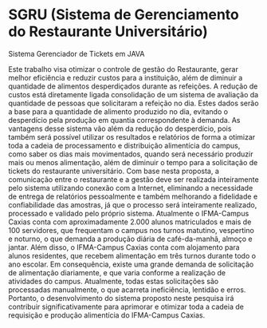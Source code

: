 # SGRU (Sistema de Gerenciamento do Restaurante Universitário)
Sistema Gerenciador de Tickets em JAVA

Este trabalho visa otimizar o controle de gestão do Restaurante, gerar melhor eficiência e reduzir custos para a instituição, além de diminuir a quantidade de alimentos desperdiçados durante as refeições. A redução de custos está diretamente ligada consolidação de um sistema de avaliação da quantidade de pessoas que solicitaram a refeição no dia. Estes dados serão a base para a quantidade de alimento produzido no dia, evitando o desperdício pela produção em quantia correspondente à demanda.
	As vantagens desse sistema vão além da redução do desperdício, pois também será possível utilizar os resultados e relatórios de forma a otimizar toda a cadeia de processamento e distribuição alimentícia do campus, como saber os dias mais movimentados, quando será necessário produzir mais ou menos alimentação, além de diminuir o tempo para a solicitação de tickets do restaurante universitário.
	Com base nesta proposta, a comunicação entre o restaurante e a gestão deve ser realizada inteiramente pelo sistema utilizando conexão com a Internet, eliminando a necessidade de entrega de relatórios pessoalmente e também melhorando a fidelidade e confiabilidade das amostras, já que o processo será inteiramente realizado, processado e validado pelo próprio sistema.
	Atualmente o IFMA-Campus Caxias conta com aproximadamente 2.000 alunos matriculados e mais de 100 servidores, que frequentam o campus nos turnos matutino, vespertino e noturno, o que demanda a produção diária de café-da-manhã, almoço e jantar. Além disso, o IFMA-Campus Caxias conta com alojamento para alunos residentes, que recebem alimentação em três turnos durante todo o ano escolar.
	Em consequência, existe uma grande demanda de solicitação de alimentação diariamente, e que varia conforme a realização de atividades do campus. Atualmente, todas estas solicitações são processadas manualmente, o que acarreta ineficiência, lentidão e erros. Portanto, o desenvolvimento do sistema proposto neste pesquisa irá contribuir significativamente para aprimorar e otimizar toda a cadeia de requisição e produção alimentícia do IFMA-Campus Caxias.

